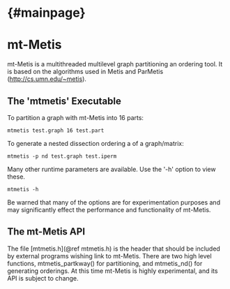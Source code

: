 # {#mainpage}

mt-Metis
=============================

mt-Metis is a multithreaded multilevel graph partitioning an ordering tool. It
is based on the algorithms used in Metis and ParMetis 
(http://cs.umn.edu/~metis).


The 'mtmetis' Executable
-----------------------------

To partition a graph with mt-Metis into 16 parts:

    mtmetis test.graph 16 test.part

To generate a nested dissection ordering a of a graph/matrix:

    mtmetis -p nd test.graph test.iperm  

Many other runtime parameters are available. Use 
the '-h' option to view these.

    mtmetis -h

Be warned that many of the options are for experimentation purposes and may
significantly effect the performance and functionality of mt-Metis.
    


The mt-Metis API
-------------------------------

The file [mtmetis.h](@ref mtmetis.h) is the header that should be included
by external programs wishing link to mt-Metis. There are two high level
functions, mtmetis_partkway() for partitioning, and mtmetis_nd() for generating
orderings. At this time mt-Metis is highly experimental, and its
API is subject to change.

